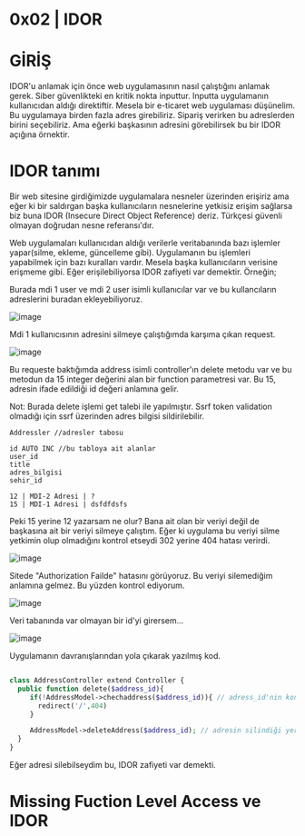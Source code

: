 # 0x02 | IDOR 

# **GİRİŞ**

IDOR'u anlamak için önce web uygulamasının nasıl çalıştığını anlamak gerek. Siber güvenlikteki en kritik nokta inputtur. Inputta uygulamanın kullanıcıdan aldığı direktiftir.
Mesela bir e-ticaret web uygulaması düşünelim. Bu uygulamaya birden fazla adres girebiliriz. Sipariş verirken bu adreslerden birini seçebiliriz. Ama eğerki başkasının adresini 
görebilirsek bu bir IDOR açığına örnektir.

# **IDOR tanımı**

Bir web sitesine girdiğimizde uygulamalara nesneler üzerinden erişiriz ama eğer ki bir saldırgan başka kullanıcıların nesnelerine yetkisiz erişim sağlarsa biz buna IDOR
(Insecure Direct Object Reference) deriz. Türkçesi güvenli olmayan doğrudan nesne referansı'dır.

Web uygulamaları kullanıcıdan aldığı verilerle veritabanında bazı işlemler yapar(silme, ekleme, güncelleme gibi). Uygulamanın bu işlemleri yapabilmek için bazı kuralları vardır.
Mesela başka kullanıcıların verisine erişmeme gibi. Eğer erişilebiliyorsa IDOR zafiyeti var demektir.
Örneğin;

Burada mdi 1 user ve mdi 2 user isimli kullanıcılar var ve bu kullancıların adreslerini buradan ekleyebiliyoruz.

![image](https://github.com/user-attachments/assets/7966f014-721c-45c6-9b6e-ef6001cd1eed)

Mdi 1 kullanıcısının adresini silmeye çalıştığımda karşıma çıkan request. 

![image](https://github.com/user-attachments/assets/aa1e65e8-34e0-4b92-b250-75be87edf6a2)

Bu requeste baktığımda address isimli controller'ın delete metodu var ve bu metodun da 15 integer
değerini alan bir function parametresi var. Bu 15, adresin ifade edildiği id değeri anlamına gelir.

Not: Burada delete işlemi get talebi ile yapılmıştır. Ssrf token validation olmadığı için ssrf üzerinden adres bilgisi sildirilebilir.

```
Addressler //adresler tabosu

id AUTO INC //bu tabloya ait alanlar
user_id
title
adres_bilgisi
sehir_id

12 | MDI-2 Adresi | ?
15 | MDI-1 Adresi | dsfdfdsfs
```

Peki 15 yerine 12 yazarsam ne olur? Bana ait olan bir veriyi değil de başkasına ait bir veriyi silmeye çalıştım. Eğer ki uygulama bu veriyi silme yetkimin olup olmadığını
kontrol etseydi 302 yerine 404 hatası verirdi.

![image](https://github.com/user-attachments/assets/b5fef8fd-4cdd-4457-8bdf-b24b6634be13)

Sitede "Authorization Failde" hatasını görüyoruz. Bu veriyi silemediğim anlamına gelmez. Bu yüzden kontrol ediyorum.

![image](https://github.com/user-attachments/assets/27cac7ab-0097-45f7-84b1-f6be73185789)

Veri tabanında var olmayan bir id'yi girersem...

![image](https://github.com/user-attachments/assets/5f476a44-92e1-4c3d-895a-14e359539fd5)

Uygulamanın davranışlarından yola çıkarak yazılmış kod.

```php

class AddressController extend Controller {
  public function delete($address_id){
     if(!AddressModel->chechaddress($address_id)){ // adress_id'nin kontrolünün yapıldığı yer. eğer böyle bir id yoksa 404 hatası verecek.
       redirect('/',404)
     }

     AddressModel->deleteAddress($address_id); // adresin silindiği yer
  }
}
```

Eğer adresi silebilseydim bu, IDOR zafiyeti var demekti.

# **Missing Fuction Level Access ve IDOR**

